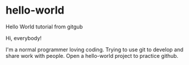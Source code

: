 # hello-world
Hello World tutorial from gitgub

Hi, everybody!

I'm a normal programmer loving coding. Trying to use git to develop and share work with people.
Open a hello-world project to practice github.
